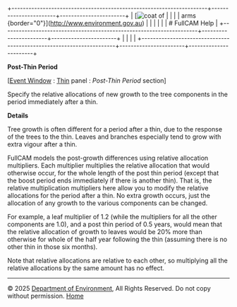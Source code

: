 +---------------------------------------------------------------------+-----------------------+-----------------------+
| [![coat of                                                          |                       | [](index.htm)         |
| arms](imgs/coa_env.png){border="0"}](http://www.environment.gov.au) |                       |                       |
|                                                                     |                       | # FullCAM Help        |
+---------------------------------------------------------------------+-----------------------+-----------------------+
|                                                                     |                       |                       |
+---------------------------------------------------------------------+-----------------------+-----------------------+

**Post-Thin Period**

\[[Event Window](137_Event%20Window.htm) : [Thin](140_Thin.htm) panel :
*Post-Thin Period* section\]

Specify the relative allocations of new growth to the tree components in
the period immediately after a thin.

**Details**

Tree growth is often different for a period after a thin, due to the
response of the trees to the thin. Leaves and branches especially tend
to grow with extra vigour after a thin.

FullCAM models the post-growth differences using relative allocation
multipliers. Each multiplier multiplies the relative allocation that
would otherwise occur, for the whole length of the post thin period
(except that the boost period ends immediately if there is another
thin). That is, the relative multiplication multipliers here allow you
to modify the relative allocations for the period after a thin. No extra
growth occurs, just the allocation of any growth to the various
components can be changed.

For example, a leaf multiplier of 1.2 (while the multipliers for all the
other components are 1.0), and a post thin period of 0.5 years, would
mean that the relative allocation of growth to leaves would be 20% more
than otherwise for whole of the half year following the thin (assuming
there is no other thin in those six months).

Note that relative allocations are relative to each other, so
multiplying all the relative allocations by the same amount has no
effect.

------------------------------------------------------------------------

© 2025 [Department of
Environment](http://www.environment.gov.au "Department of Environment"),
All Rights Reserved. Do not copy without permission.
[Home](index.htm "help index")
